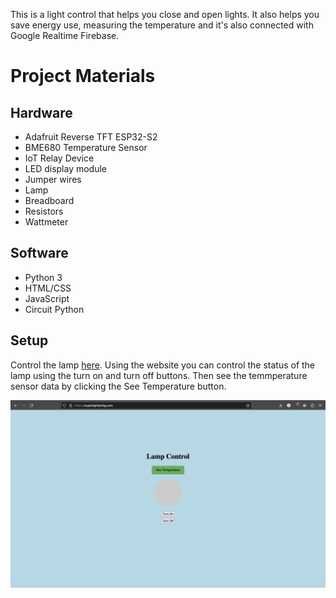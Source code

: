 This is a light control that helps you close and open lights. It also helps you save energy use, measuring the temperature and it's also connected with Google Realtime Firebase. 

# Project Materials

## Hardware

- Adafruit Reverse TFT ESP32-S2
- BME680 Temperature Sensor
- IoT Relay Device
- LED display module
- Jumper wires
- Lamp
- Breadboard
- Resistors
- Wattmeter

## Software

- Python 3
- HTML/CSS
- JavaScript
- Circuit Python

## Setup



Control the lamp [here](http://superlightening.com/). Using the website you can control the status of the lamp using the turn on and turn off buttons. Then see the temmperature sensor data by clicking the See Temperature button.


![Website Screenshot](./Website.png)
